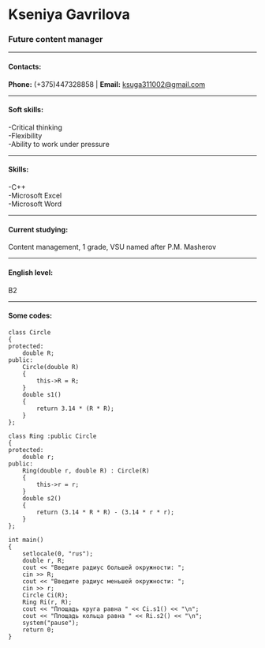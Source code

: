 #  Kseniya Gavrilova
### Future content manager
___
#### Contacts:
**Phone:** (+375)447328858 | **Email:** ksuga311002@gmail.com
___
#### Soft skills:
-Critical thinking    
-Flexibility    
-Ability to work under pressure    
***
#### Skills:
-C++    
-Microsoft Excel     
-Microsoft Word    
***
#### Current studying:
Content management, 1 grade, VSU named after P.M. Masherov
***
#### English level:
B2
***
#### Some codes:
```с++
class Circle   
{    
protected:    
    double R;    
public:    
    Circle(double R)    
    {    
        this->R = R;    
    }    
    double s1()    
    {    
        return 3.14 * (R * R);    
    }    
};    
    
class Ring :public Circle    
{    
protected:    
    double r;    
public:    
    Ring(double r, double R) : Circle(R)    
    {      
        this->r = r;    
    }    
    double s2()    
    {    
        return (3.14 * R * R) - (3.14 * r * r);    
    }    
};    
    
int main()    
{    
    setlocale(0, "rus");    
    double r, R;    
    cout << "Введите радиус большей окружности: ";    
    cin >> R;    
    cout << "Введите радиус меньшей окружности: ";   
    cin >> r;    
    Circle Ci(R);    
    Ring Ri(r, R);    
    cout << "Площадь круга равна " << Ci.s1() << "\n";    
    cout << "Площадь кольца равна " << Ri.s2() << "\n";   
    system("pause");   
    return 0;   
}   
```
